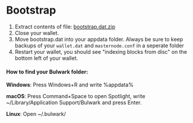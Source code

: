 # Bootstrap

1. Extract contents of file: [bootstrap.dat.zip](https://github.com/bulwark-crypto/Bulwark/releases/download/1.3.0/bootstrap.dat.zip)
2. Close your wallet.
3. Move bootstrap.dat into your appdata folder. Always be sure to keep backups of your ```wallet.dat``` and ```masternode.conf``` in a seperate folder
4. Restart your wallet, you should see "indexing blocks from disc" on the bottom left of your wallet.

#### How to find your Bulwark folder:

 **Windows**: Press Windows+R and write %appdata%

 **macOS**: Press Command+Space to open Spotlight, write ~/Library/Application Support/Bulwark and press Enter.

 **Linux**: Open ~/.bulwark/
